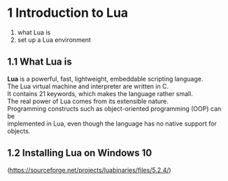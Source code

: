 # 1 Introduction to Lua

1. what Lua is
2. set up a Lua environment

## 1.1 What Lua is

**Lua** is a powerful, fast, lightweight, embeddable scripting language.  
The Lua virtual machine and interpreter are written in C.  
It contains 21 keywords, which makes the language rather small.  
The real power of Lua comes from its extensible nature.  
Programming constructs such as object-oriented programming (OOP) can be  
implemented in Lua, even though the language has no native support for objects.

## 1.2 Installing Lua on Windows 10

(https://sourceforge.net/projects/luabinaries/files/5.2.4/)

